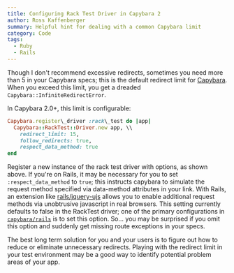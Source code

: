```yaml
---
title: Configuring Rack Test Driver in Capybara 2
author: Ross Kaffenberger
summary: Helpful hint for dealing with a common Capybara limit
category: Code
tags:
  - Ruby
  - Rails
---
```


Though I don't recommend excessive redirects, sometimes you need more than 5 in your Capybara specs; this is the default redirect limit for [Capybara][1]. When you exceed this limit, you get a dreaded `Capybara::InfiniteRedirectError`.

In Capybara 2.0+, this limit is configurable:

```ruby
Capybara.register\_driver :rack\_test do |app|
  Capybara::RackTest::Driver.new app, \\
	redirect_limit: 15,
	follow_redirects: true,
	respect_data_method: true
end
```

Register a new instance of the rack test driver with options, as shown above. If you're on Rails, it may be necessary for you to set `:respect_data_method` to `true`; this instructs capybara to simulate the request method specified via data-method attributes in your link. With Rails, an extension like [rails/jquery-ujs][2] allows you to enable additional request methods via unobtrusive javascript in real browsers. This setting currently defaults to false in the RackTest driver; one of the primary configurations in [`capybara/rails`][3] is to set this option. So... you may be surprised if you omit this option and suddenly get missing route exceptions in your specs.

The best long term solution for you and your users is to figure out how to reduce or eliminate unnecessary redirects. Playing with the redirect limit in your test environment may be a good way to identify potential problem areas of your app.

[1]:	https://github.com/jnicklas/capybara
[2]:	https://github.com/rails/jquery-ujs
[3]:	https://github.com/jnicklas/capybara/blob/master/lib/capybara/rails.rb
